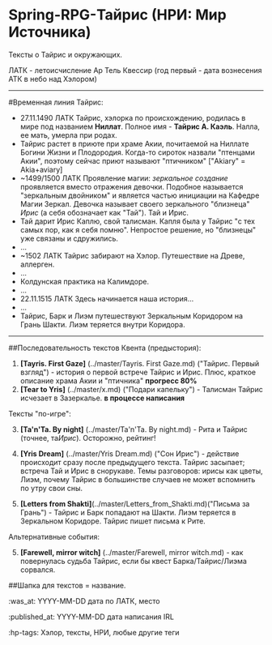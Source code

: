 # Spring-RPG-Тайрис (НРИ: Мир Источника)
Тексты о Тайрис и окружающих.

ЛАТК - летоисчисление Ар Тель Квессир (год первый - дата вознесения АТК в небо над Хэлором)

----
#Временная линия Тайрис:
+ 27.11.1490 ЛАТК Тайрис, хэлорка по происхождению, родилась в мире под названием **Ниллат**. Полное имя - **Тайрис А. Каэль**. Налла, ее мать, умерла при родах.
+ Тайрис растет в приюте при храме Акии, почитаемой на Ниллате Богини Жизни и Плодородия. Когда-то сироток назвали "птенцами Акии", поэтому сейчас приют называют "птичником" ["Akiary" = Akia+aviary]  
+ ~1499/1500 ЛАТК Проявление магии: *зеркальное создание* проявляется вместо отражения девочки. Подобное называется "зеркальным двойником" и является частью инициации на Кафедре Магии Зеркал. Девочка называет своего зеркального "близнеца" *Ирис* (а себя обозначает как "Тай"). Тай и Ирис.
+ Тай дарит Ирис Каплю, свой талисман. Капля была у Тайрис "с тех самых пор, как я себя помню". Непростое решение, но "близнецы" уже связаны и сдружились.
+ ...
+ ~1502 ЛАТК Тайрис забирают на Хэлор. Путешествие на Древе, аллерген.
+ ...
+ Колдунская практика на Калимдоре.
+ ...
+ 22.11.1515 ЛАТК Здесь начинается наша история...
+ ...
+ Тайрис, Барк и Лиэм путешествуют Зеркальным Коридором на Грань Шакти. Лиэм теряется внутри Коридора.

----

##Последовательность текстов
Квента (предыстория):
 1. **[Tayris. First Gaze]** (../master/Tayris. First Gaze.md) ("Тайрис. Первый взгляд") - история о первой встрече Тайрис и Ирис. Плюс, краткое описание храма Акии и "птичника" **прогресс 80%**
 2. **[Tear to Yris]** (../master/x.md) ("Подари капельку") - Талисман Тайрис исчезает в Зазеркалье. **в процессе написания**
 
Тексты "по-игре":

 3. **[Ta'n'Ta. By night]** (../master/Ta'n'Ta. By night.md) - Рита и Тайрис (точнее, та*Ирис*). Осторожно, рейтинг!
 
 4. **[Yris Dream]** (../master/Yris Dream.md) ("Сон Ирис") - действие происходит сразу после предыдущего текста. Тайрис засыпает; встреча Тай и Ирис в снорукаве. Темы разговоров: ирисы как цветы, Лиэм, почему Тайрис в большинстве случаев не может вспомнить по утру свои сны.
 5.  **[Letters from Shakti]**(../master/Letters_from_Shakti.md)("Письма за Грань") - Тайрис и Барк попадают на Шакти. Лиэм теряется в Зеркальном Коридоре. Тайрис пишет письма к Рите.
 
Альтернативные события:

 5. **[Farewell, mirror witch]** (../master/Farewell, mirror witch.md) - как повернулась судьба Тайрис, если бы квест Барка/Тайрис/Лиэма сорвался. 
 
##Шапка для текстов
= название.

:was_at: YYYY-MM-DD дата по ЛАТК, место

:published_at: YYYY-MM-DD дата написания IRL 

:hp-tags: Хэлор, тексты, НРИ, любые другие теги
